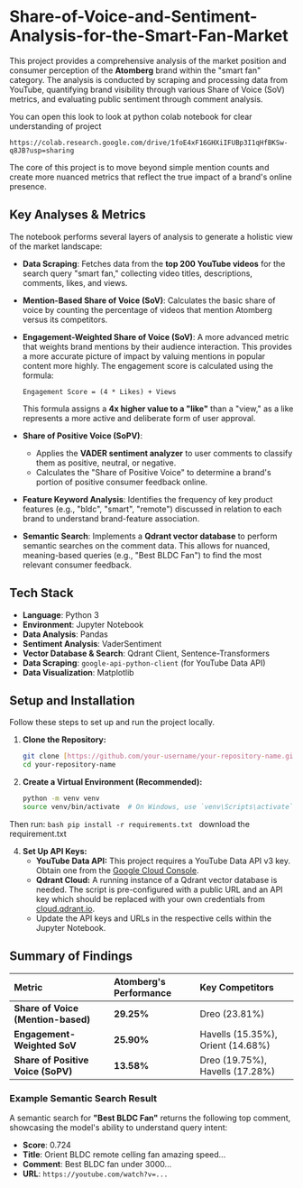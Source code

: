 # Share-of-Voice-and-Sentiment-Analysis-for-the-Smart-Fan-Market
This project provides a comprehensive analysis of the market position and consumer perception of the **Atomberg** brand within the "smart fan" category. The analysis is conducted by scraping and processing data from YouTube, quantifying brand visibility through various Share of Voice (SoV) metrics, and evaluating public sentiment through comment analysis.

You can open this look to look at python colab notebook for clear understanding of project 
```
https://colab.research.google.com/drive/1foE4xF16GHXiIFUBp3I1qHfBKSw-q8JB?usp=sharing

```
The core of this project is to move beyond simple mention counts and create more nuanced metrics that reflect the true impact of a brand's online presence.

## Key Analyses & Metrics

The notebook performs several layers of analysis to generate a holistic view of the market landscape:

* **Data Scraping**: Fetches data from the **top 200 YouTube videos** for the search query "smart fan," collecting video titles, descriptions, comments, likes, and views.

* **Mention-Based Share of Voice (SoV)**: Calculates the basic share of voice by counting the percentage of videos that mention Atomberg versus its competitors.

* **Engagement-Weighted Share of Voice (SoV)**: A more advanced metric that weights brand mentions by their audience interaction. This provides a more accurate picture of impact by valuing mentions in popular content more highly. The engagement score is calculated using the formula:
    ```
    Engagement Score = (4 * Likes) + Views
    ```
    This formula assigns a **4x higher value to a "like"** than a "view," as a like represents a more active and deliberate form of user approval.

* **Share of Positive Voice (SoPV)**:
    * Applies the **VADER sentiment analyzer** to user comments to classify them as positive, neutral, or negative.
    * Calculates the "Share of Positive Voice" to determine a brand's portion of positive consumer feedback online.

* **Feature Keyword Analysis**: Identifies the frequency of key product features (e.g., "bldc", "smart", "remote") discussed in relation to each brand to understand brand-feature association.

* **Semantic Search**: Implements a **Qdrant vector database** to perform semantic searches on the comment data. This allows for nuanced, meaning-based queries (e.g., "Best BLDC Fan") to find the most relevant consumer feedback.

## Tech Stack

* **Language**: Python 3
* **Environment**: Jupyter Notebook
* **Data Analysis**: Pandas
* **Sentiment Analysis**: VaderSentiment
* **Vector Database & Search**: Qdrant Client, Sentence-Transformers
* **Data Scraping**: `google-api-python-client` (for YouTube Data API)
* **Data Visualization**: Matplotlib

## Setup and Installation

Follow these steps to set up and run the project locally.

1.  **Clone the Repository:**
    ```bash
    git clone [https://github.com/your-username/your-repository-name.git](https://github.com/your-username/your-repository-name.git)
    cd your-repository-name
    ```

2.  **Create a Virtual Environment (Recommended):**
    ```bash
    python -m venv venv
    source venv/bin/activate  # On Windows, use `venv\Scripts\activate`
    ```
  Then run:
    ```bash
    pip install -r requirements.txt
    ```
    download the requirement.txt 

4.  **Set Up API Keys:**
    * **YouTube Data API:** This project requires a YouTube Data API v3 key. Obtain one from the [Google Cloud Console](https://console.cloud.google.com/).
    * **Qdrant Cloud:** A running instance of a Qdrant vector database is needed. The script is pre-configured with a public URL and an API key which should be replaced with your own credentials from [cloud.qdrant.io](https://cloud.qdrant.io/).
    * Update the API keys and URLs in the respective cells within the Jupyter Notebook.



## Summary of Findings

| Metric | Atomberg's Performance | Key Competitors |
| :--- | :--- | :--- |
| **Share of Voice (Mention-based)** | **29.25%** | Dreo (23.81%) |
| **Engagement-Weighted SoV** | **25.90%** | Havells (15.35%), Orient (14.68%)|
| **Share of Positive Voice (SoPV)** | **13.58%** | Dreo (19.75%), Havells (17.28%)|

### Example Semantic Search Result

A semantic search for **"Best BLDC Fan"** returns the following top comment, showcasing the model's ability to understand query intent:

-   **Score**: 0.724
-   **Title**: Orient BLDC remote celling fan amazing speed...
-   **Comment**: Best BLDC fan under 3000...
-   **URL**: `https://youtube.com/watch?v=...`
